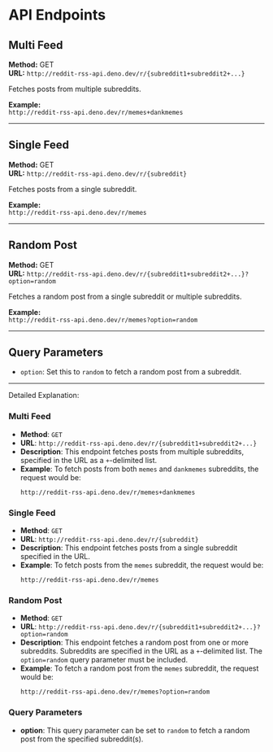 # API Endpoints

## Multi Feed

**Method:** GET  
**URL:** `http://reddit-rss-api.deno.dev/r/{subreddit1+subreddit2+...}`

Fetches posts from multiple subreddits.

**Example:**  
`http://reddit-rss-api.deno.dev/r/memes+dankmemes`

---

## Single Feed

**Method:** GET  
**URL:** `http://reddit-rss-api.deno.dev/r/{subreddit}`

Fetches posts from a single subreddit.

**Example:**  
`http://reddit-rss-api.deno.dev/r/memes`

---

## Random Post

**Method:** GET  
**URL:** `http://reddit-rss-api.deno.dev/r/{subreddit1+subreddit2+...}?option=random`

Fetches a random post from a single subreddit or multiple subreddits.

**Example:**  
`http://reddit-rss-api.deno.dev/r/memes?option=random`

---

## Query Parameters

- `option`: Set this to `random` to fetch a random post from a subreddit.

---

Detailed Explanation:

### Multi Feed

- **Method**: `GET`
- **URL**: `http://reddit-rss-api.deno.dev/r/{subreddit1+subreddit2+...}`
- **Description**: This endpoint fetches posts from multiple subreddits, specified in the URL as a `+`-delimited list.
- **Example**: To fetch posts from both `memes` and `dankmemes` subreddits, the request would be:
  ```
  http://reddit-rss-api.deno.dev/r/memes+dankmemes
  ```

### Single Feed

- **Method**: `GET`
- **URL**: `http://reddit-rss-api.deno.dev/r/{subreddit}`
- **Description**: This endpoint fetches posts from a single subreddit specified in the URL.
- **Example**: To fetch posts from the `memes` subreddit, the request would be:
  ```
  http://reddit-rss-api.deno.dev/r/memes
  ```

### Random Post

- **Method**: `GET`
- **URL**: `http://reddit-rss-api.deno.dev/r/{subreddit1+subreddit2+...}?option=random`
- **Description**: This endpoint fetches a random post from one or more subreddits. Subreddits are specified in the URL as a `+`-delimited list. The `option=random` query parameter must be included.
- **Example**: To fetch a random post from the `memes` subreddit, the request would be:
  ```
  http://reddit-rss-api.deno.dev/r/memes?option=random
  ```

### Query Parameters

- **option**: This query parameter can be set to `random` to fetch a random post from the specified subreddit(s).
